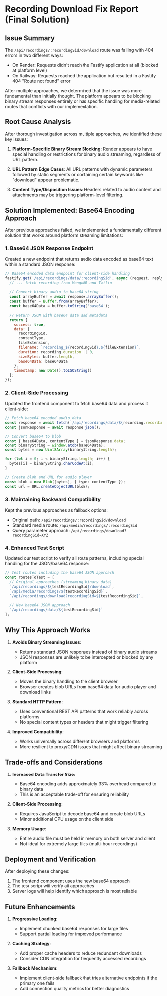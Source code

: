 # Recording Download Fix Report (Final Solution)

## Issue Summary

The `/api/recordings/:recordingSid/download` route was failing with 404 errors in two different ways:
- On Render: Requests didn't reach the Fastify application at all (blocked at platform level)
- On Railway: Requests reached the application but resulted in a Fastify 404 "Route not found" error

After multiple approaches, we determined that the issue was more fundamental than initially thought. The platform appears to be blocking binary stream responses entirely or has specific handling for media-related routes that conflicts with our implementation.

## Root Cause Analysis

After thorough investigation across multiple approaches, we identified these key issues:

1. **Platform-Specific Binary Stream Blocking**: Render appears to have special handling or restrictions for binary audio streaming, regardless of URL pattern.

2. **URL Pattern Edge Cases**: All URL patterns with dynamic parameters followed by static segments or containing certain keywords like "download" appear problematic.

3. **Content Type/Disposition Issues**: Headers related to audio content and attachments may be triggering platform-level filtering.

## Solution Implemented: Base64 Encoding Approach

After previous approaches failed, we implemented a fundamentally different solution that works around platform streaming limitations:

### 1. Base64 JSON Response Endpoint

Created a new endpoint that returns audio data encoded as base64 text within a standard JSON response:

```javascript
// Base64 encoded data endpoint for client-side handling
fastify.get('/api/recordings/data/:recordingSid', async (request, reply) => {
  // ... fetch recording from MongoDB and Twilio
  
  // Convert binary audio to base64 string
  const arrayBuffer = await response.arrayBuffer();
  const buffer = Buffer.from(arrayBuffer);
  const base64Data = buffer.toString('base64');
  
  // Return JSON with base64 data and metadata
  return {
    success: true,
    data: {
      recordingSid,
      contentType,
      fileExtension,
      filename: `recording_${recordingSid}.${fileExtension}`,
      duration: recording.duration || 0,
      sizeBytes: buffer.length,
      base64Data: base64Data
    },
    timestamp: new Date().toISOString()
  };
});
```

### 2. Client-Side Processing

Updated the frontend component to fetch base64 data and process it client-side:

```typescript
// Fetch base64 encoded audio data
const response = await fetch(`/api/recordings/data/${recording.recordingSid}`);
const jsonResponse = await response.json();

// Convert base64 to blob
const { base64Data, contentType } = jsonResponse.data;
const binaryString = window.atob(base64Data);
const bytes = new Uint8Array(binaryString.length);

for (let i = 0; i < binaryString.length; i++) {
  bytes[i] = binaryString.charCodeAt(i);
}

// Create blob and URL for audio player
const blob = new Blob([bytes], { type: contentType });
const url = URL.createObjectURL(blob);
```

### 3. Maintaining Backward Compatibility

Kept the previous approaches as fallback options:

- Original path: `/api/recordings/:recordingSid/download`
- Standard media route: `/api/media/recordings/:recordingSid`
- Query parameter approach: `/api/recordings/download?recordingSid=XYZ`

### 4. Enhanced Test Script

Updated our test script to verify all route patterns, including special handling for the JSON/base64 response:

```javascript
// Test routes including the base64 JSON approach
const routesToTest = [
  // Original approaches (streaming binary data)
  `/api/recordings/${testRecordingSid}/download`,
  `/api/media/recordings/${testRecordingSid}`,
  `/api/recordings/download?recordingSid=${testRecordingSid}`,
  
  // New base64 JSON approach
  `/api/recordings/data/${testRecordingSid}`
];
```

## Why This Approach Works

1. **Avoids Binary Streaming Issues**:
   - Returns standard JSON responses instead of binary audio streams
   - JSON responses are unlikely to be intercepted or blocked by any platform

2. **Client-Side Processing**:
   - Moves the binary handling to the client browser
   - Browser creates blob URLs from base64 data for audio player and download links

3. **Standard HTTP Pattern**:
   - Uses conventional REST API patterns that work reliably across platforms
   - No special content types or headers that might trigger filtering

4. **Improved Compatibility**:
   - Works universally across different browsers and platforms
   - More resilient to proxy/CDN issues that might affect binary streaming

## Trade-offs and Considerations

1. **Increased Data Transfer Size**:
   - Base64 encoding adds approximately 33% overhead compared to binary data
   - This is an acceptable trade-off for ensuring reliability

2. **Client-Side Processing**:
   - Requires JavaScript to decode base64 and create blob URLs
   - Minor additional CPU usage on the client side

3. **Memory Usage**:
   - Entire audio file must be held in memory on both server and client
   - Not ideal for extremely large files (multi-hour recordings)

## Deployment and Verification

After deploying these changes:

1. The frontend component uses the new base64 approach
2. The test script will verify all approaches
3. Server logs will help identify which approach is most reliable

## Future Enhancements

1. **Progressive Loading**:
   - Implement chunked base64 responses for large files
   - Support partial loading for improved performance

2. **Caching Strategy**:
   - Add proper cache headers to reduce redundant downloads
   - Consider CDN integration for frequently accessed recordings

3. **Fallback Mechanism**:
   - Implement client-side fallback that tries alternative endpoints if the primary one fails
   - Add connection quality metrics for better diagnostics
